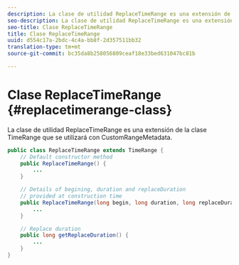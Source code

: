 ```yaml
---
description: La clase de utilidad ReplaceTimeRange es una extensión de la clase TimeRange que se utilizará con CustomRangeMetadata.
seo-description: La clase de utilidad ReplaceTimeRange es una extensión de la clase TimeRange que se utilizará con CustomRangeMetadata.
seo-title: Clase ReplaceTimeRange
title: Clase ReplaceTimeRange
uuid: d554c17a-2bdc-4c4a-bb8f-2d357511bb32
translation-type: tm+mt
source-git-commit: bc35da8b258056809ceaf18e33bed631047bc81b

---
```



# Clase ReplaceTimeRange {#replacetimerange-class}

La clase de utilidad ReplaceTimeRange es una extensión de la clase TimeRange que se utilizará con CustomRangeMetadata.

```java
public class ReplaceTimeRange extends TimeRange {
    // Default constructor method
    public ReplaceTimeRange() { 
        ... 
    }

    // Details of begining, duration and replaceDuration 
    // provided at construction time 
    public ReplaceTimeRange(long begin, long duration, long replaceDuration) { 
        ... 
    }

    // Replace duration
    public long getReplaceDuration() { 
        ... 
    }
}
```
